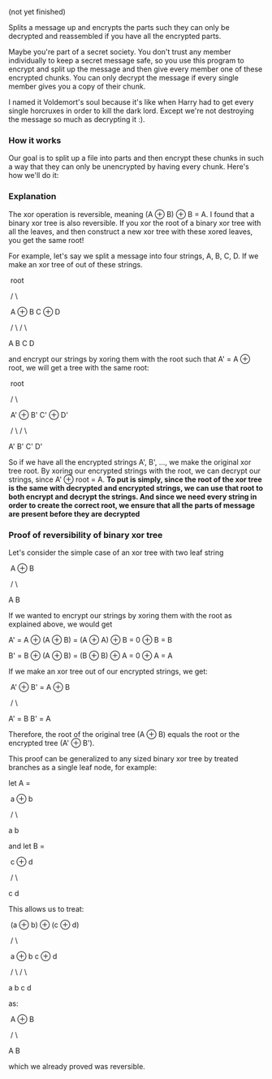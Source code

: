 (not yet finished)

Splits a message up and encrypts the parts such they can only be decrypted and reassembled if you have all the encrypted parts.

Maybe you're part of a secret society. You don't trust any member individually to keep a secret message safe, so you use this program to encrypt and split up the message and then give every member one of these encrypted chunks. You can only decrypt the message if every single member gives you a copy of their chunk.

I named it Voldemort's soul because it's like when Harry had to get every single horcruxes in order to kill the dark lord. Except we're not destroying the message so much as decrypting it :).

### How it works

Our goal is to split up a file into parts and then encrypt these chunks in such a way that they can only be unencrypted by having every chunk. Here's how we'll do it:

### Explanation

The xor operation is reversible, meaning (A ⊕ B) ⊕ B = A. I found that a binary xor tree is also reversible. If you xor the root of a binary xor tree with all the leaves, and then construct a new xor tree with these xored leaves, you get the same root! 

For example, let's say we split a message into four strings, A, B, C, D. If we make an xor tree of out of these strings.

​						root

​				/						\

​		A ⊕ B						C ⊕ D

​	/			\					/			\

A				B				C				D

and encrypt our strings by xoring them with the root such that A' = A ⊕ root, we will get a tree with the same root:

​							root

​				/							\

​		A' ⊕ B'						C' ⊕ D'

​	/			\						/			\

A'				B'				C'				D'

So if we have all the encrypted strings A', B', ..., we make the original xor tree root. By xoring our encrypted strings with the root, we can decrypt our strings, since A' ⊕ root = A. **To put is simply, since the root of the xor tree is the same with decrypted and encrypted strings, we can use that root to both encrypt and decrypt the strings. And since we need every string in order to create the correct root,  we ensure that all the parts of message are present before they are decrypted**

### Proof of reversibility of binary xor tree

Let's consider the simple case of an xor tree with two leaf string

​	A ⊕ B

​	/		\

A			B

If we wanted to encrypt our strings by xoring them with the root as explained above, we would get 

A' = A ⊕ (A ⊕ B) = (A ⊕ A) ⊕ B = 0 ⊕ B = B

B' = B ⊕ (A ⊕ B) = (B ⊕ B) ⊕ A = 0 ⊕ A = A

If we make an xor tree out of our encrypted strings, we get:

​	A' ⊕ B' = A ⊕ B

​	/					\

A' = B			B' = A

Therefore, the root of the original tree (A ⊕ B) equals the root or the encrypted tree (A' ⊕ B'). 

This proof can be generalized to any sized binary xor tree by treated branches as a single leaf node, for example: 

let A = 					

​	a ⊕ b		

​	/		\				

a			b	

and let B = 

​	c ⊕ d		

​	/		\				

c			d	

This allows us to treat:

​				(a ⊕ b) ⊕ (c ⊕ d) 

​				/						\

​		a ⊕ b						c ⊕ d

​	/			\					/			\

a				b				c				d

as: 

​	A ⊕ B

​	/		\

A			B

which we already proved was reversible.
